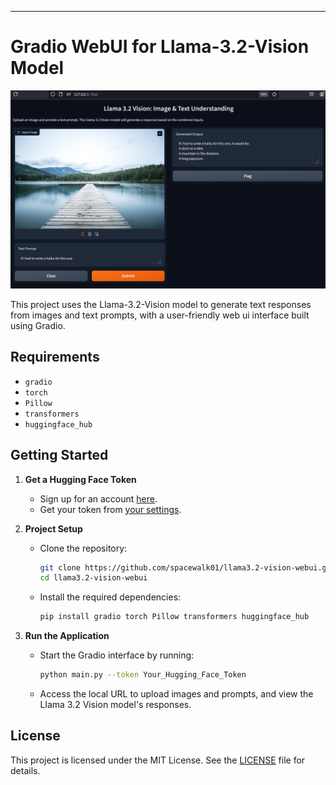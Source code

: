 ---

# Gradio WebUI for Llama-3.2-Vision Model 

<p align="center">
  <img src="./data/image1.png" alt="Llama 3.2 Vision Model" />
</p>

This project uses the Llama-3.2-Vision model to generate text responses from images and text prompts, with a user-friendly web ui interface built using Gradio.

## Requirements

- `gradio`
- `torch`
- `Pillow`
- `transformers`
- `huggingface_hub`

## Getting Started

1. **Get a Hugging Face Token**  
   - Sign up for an account [here](https://huggingface.co/join).
   - Get your token from [your settings](https://huggingface.co/settings/tokens).

2. **Project Setup**  
   - Clone the repository:  
     ```bash
     git clone https://github.com/spacewalk01/llama3.2-vision-webui.git
     cd llama3.2-vision-webui
     ```
   - Install the required dependencies:  
     ```bash
     pip install gradio torch Pillow transformers huggingface_hub
     ```

3. **Run the Application**  
   - Start the Gradio interface by running:  
     ```bash
     python main.py --token Your_Hugging_Face_Token
     ```  
   - Access the local URL to upload images and prompts, and view the Llama 3.2 Vision model's responses.

## License

This project is licensed under the MIT License. See the [LICENSE](LICENSE) file for details.

